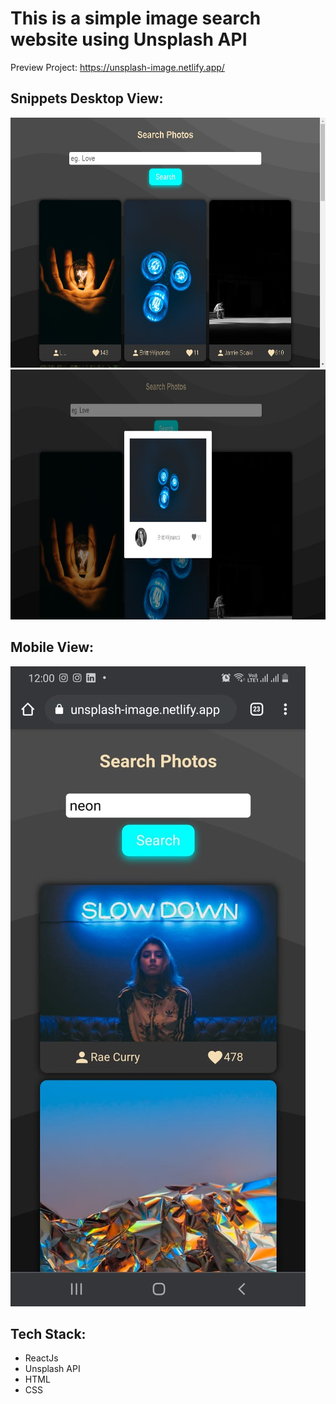 # This is a simple image search website using Unsplash API

Preview Project: https://unsplash-image.netlify.app/

## Snippets Desktop View:

<img src='/public/si1.png' width='100%' height='400'  >

<img src='/public/si2.png' width='100%' height='400'  >

## Mobile View:

<img src='/public/si3.jpeg'  >

## Tech Stack:

- ReactJs
- Unsplash API
- HTML
- CSS
